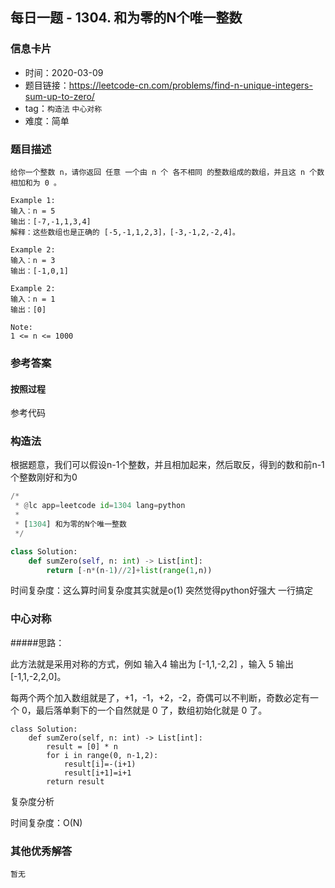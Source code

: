 ## 每日一题 - 1304. 和为零的N个唯一整数

### 信息卡片

- 时间：2020-03-09
- 题目链接：https://leetcode-cn.com/problems/find-n-unique-integers-sum-up-to-zero/
- tag：`构造法` `中心对称` 
- 难度：简单

### 题目描述

```
给你一个整数 n，请你返回 任意 一个由 n 个 各不相同 的整数组成的数组，并且这 n 个数相加和为 0 。

Example 1:
输入：n = 5
输出：[-7,-1,1,3,4]
解释：这些数组也是正确的 [-5,-1,1,2,3]，[-3,-1,2,-2,4]。

Example 2:
输入：n = 3
输出：[-1,0,1]

Example 2:
输入：n = 1
输出：[0]

Note:
1 <= n <= 1000

```

### 参考答案

#### 按照过程

参考代码

### 构造法

根据题意，我们可以假设n-1个整数，并且相加起来，然后取反，得到的数和前n-1个整数刚好和为0

```python
/*
 * @lc app=leetcode id=1304 lang=python
 *
 * [1304] 和为零的N个唯一整数
 */

class Solution:
    def sumZero(self, n: int) -> List[int]:
        return [-n*(n-1)//2]+list(range(1,n))

```
时间复杂度：这么算时间复杂度其实就是o(1)   突然觉得python好强大 一行搞定



### 中心对称

#####思路：

此方法就是采用对称的方式，例如 输入4 输出为 [-1,1,-2,2] ，输入 5 输出  [-1,1,-2,2,0]。

每两个两个加入数组就是了，+1，-1，+2，-2，奇偶可以不判断，奇数必定有一个 0，最后落单剩下的一个自然就是 0 了，数组初始化就是 0 了。

```
class Solution:
    def sumZero(self, n: int) -> List[int]:
        result = [0] * n
        for i in range(0, n-1,2):
            result[i]=-(i+1)
            result[i+1]=i+1
        return result
```

复杂度分析

时间复杂度：O(N)



### 其他优秀解答
```
暂无
```



